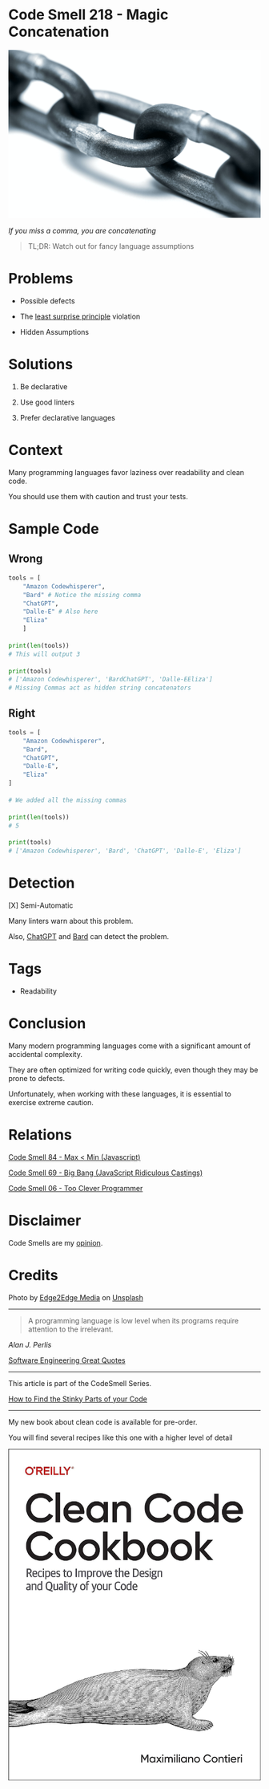 # Code Smell 218 - Magic Concatenation
            
![Code Smell 218 - Magic Concatenation](Code%20Smell%20218%20-%20Magic%20Concatenation.jpg)

*If you miss a comma, you are concatenating*

> TL;DR: Watch out for fancy language assumptions

# Problems

- Possible defects

- The [least surprise principle](https://en.wikipedia.org/wiki/Principle_of_least_astonishment) violation

- Hidden Assumptions

# Solutions

1. Be declarative

2. Use good linters

3. Prefer declarative languages

# Context

Many programming languages favor laziness over readability and clean code.

You should use them with caution and trust your tests.

# Sample Code

## Wrong

[Gist Url]: # (https://gist.github.com/mcsee/0f9cad84530ebad6592fa17cb016f2c8)
```python
tools = [
    "Amazon Codewhisperer",
    "Bard" # Notice the missing comma
    "ChatGPT",
    "Dalle-E" # Also here
    "Eliza"
    ]
    
print(len(tools))
# This will output 3 

print(tools)
# ['Amazon Codewhisperer', 'BardChatGPT', 'Dalle-EEliza']
# Missing Commas act as hidden string concatenators
```

## Right

[Gist Url]: # (https://gist.github.com/mcsee/4dfc8f7fb9189f1aa2f2986e924f41d1)
```python
tools = [
    "Amazon Codewhisperer",
    "Bard",
    "ChatGPT",
    "Dalle-E",
    "Eliza"
]

# We added all the missing commas

print(len(tools))
# 5

print(tools)
# ['Amazon Codewhisperer', 'Bard', 'ChatGPT', 'Dalle-E', 'Eliza']
```

# Detection

[X] Semi-Automatic 

Many linters warn about this problem. 

Also, [ChatGPT](https://chat.openai.com/) and [Bard](https://bard.google.com/) can detect the problem.

# Tags

- Readability

# Conclusion

Many modern programming languages come with a significant amount of accidental complexity. 

They are often optimized for writing code quickly, even though they may be prone to defects.

Unfortunately, when working with these languages, it is essential to exercise extreme caution.

# Relations

[Code Smell 84 - Max < Min (Javascript)](https://github.com/mcsee/Software-Design-Articles/tree/main/Articles/Code%20Smells/Code%20Smell%2084%20-%20Max%20%20Min%20(Javascript)/readme.md)

[Code Smell 69 - Big Bang (JavaScript Ridiculous Castings)](https://github.com/mcsee/Software-Design-Articles/tree/main/Articles/Code%20Smells/Code%20Smell%2069%20-%20Big%20Bang%20(JavaScript%20Ridiculous%20Castings)/readme.md)

[Code Smell 06 - Too Clever Programmer](https://github.com/mcsee/Software-Design-Articles/tree/main/Articles/Code%20Smells/Code%20Smell%2006%20-%20Too%20Clever%20Programmer/readme.md)

# Disclaimer

Code Smells are my [opinion](https://github.com/mcsee/Software-Design-Articles/tree/main/Articles/Blogging/I%20Wrote%20More%20than%2090%20Articles%20on%202021%20Here%20is%20What%20I%20Learned/readme.md).

# Credits

Photo by [Edge2Edge Media](https://unsplash.com/@edge2edgemedia) on [Unsplash](https://unsplash.com/photos/t1OalCBUYRc)
    
* * *

> A programming language is low level when its programs require attention to the irrelevant.

_Alan J. Perlis_
 
[Software Engineering Great Quotes](https://github.com/mcsee/Software-Design-Articles/tree/main/Articles/Quotes/Software%20Engineering%20Great%20Quotes/readme.md)

* * *

This article is part of the CodeSmell Series.

[How to Find the Stinky Parts of your Code](https://github.com/mcsee/Software-Design-Articles/tree/main/Articles/Code%20Smells/How%20to%20Find%20the%20Stinky%20parts%20of%20your%20Code/readme.md)

* * *

My new book about clean code is available for pre-order.

You will find several recipes like this one with a higher level of detail

[![Book](Book.jpg)](https://amzn.to/44s1XdO)
